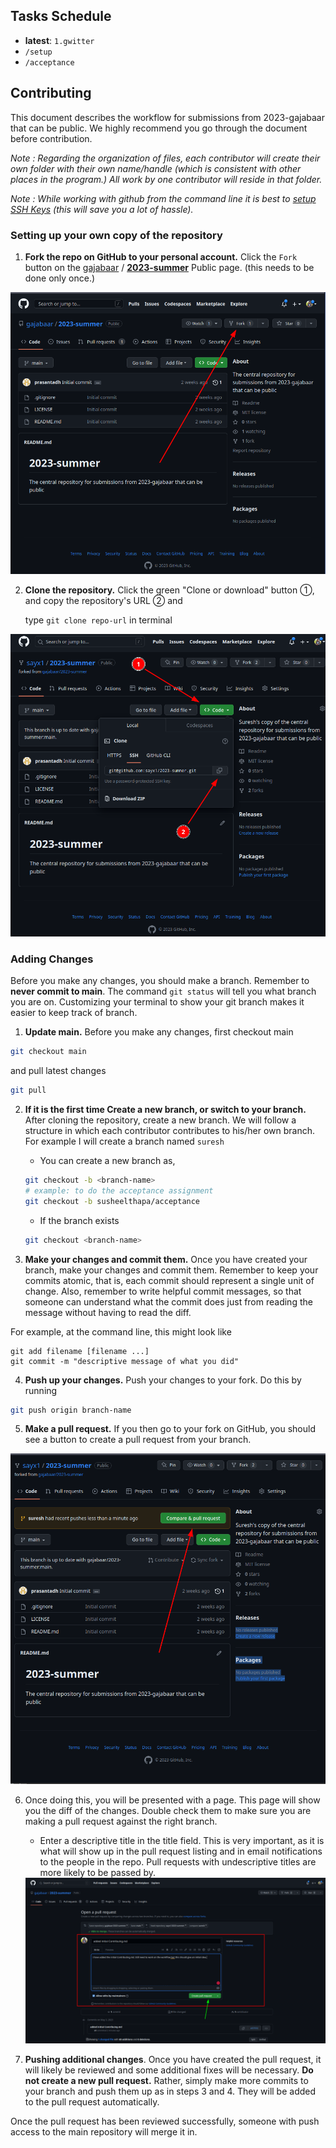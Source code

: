 ## Tasks Schedule

- **latest**: `1.gwitter`
- `/setup`
- `/acceptance`
 
## Contributing 
This document describes the workflow for submissions from 2023-gajabaar that can be public. We highly recommend you go through the document before contribution.

*Note : Regarding the organization of files, each contributor will create their own folder with their own name/handle (which is consistent with other places in the program.) All work by one contributor will reside in that folder.*

*Note : While working with github from the command line it is best to [setup SSH Keys](https://docs.github.com/en/authentication/connecting-to-github-with-ssh/generating-a-new-ssh-key-and-adding-it-to-the-ssh-agent) (this will save you a lot of hassle).* 

### Setting up your own copy of the repository

1. **Fork the repo on GitHub to your personal account.** Click the `Fork` button on the [gajabaar](https://github.com/gajabaar) / **[2023-summer](https://github.com/gajabaar/2023-summer)** Public page. (this needs to be done only once.)

<img src="assets/Pasted image 20230503185534.png" alt="fork screenshot" title="fork_screen">


2. **Clone the repository.** Click the green "Clone or download" button ①, and copy the repository's URL ② and 

	type `git clone repo-url` in terminal

<img src="assets/Pasted image 20230503185816.png" alt="fork screenshot" title="fork_screen">

### Adding Changes 

Before you make any changes, you should make a branch. Remember to **never commit to main**. The command `git status` will tell you what branch you are on. Customizing your terminal to show your git branch makes it easier to keep track of branch.


1. **Update main.** Before you make any changes, first checkout main
```bash
git checkout main
```
and pull latest changes 
```bash
git pull
```

2. **If it is the first time Create a new branch, or switch to your branch.** After cloning the repository, create a new branch. We will follow a structure in which each contributor contributes to his/her own branch. For example I will create a branch named `suresh` 

	- You can create a new branch as,
	```bash
	git checkout -b <branch-name>
	# example: to do the acceptance assignment
	git checkout -b susheelthapa/acceptance
	```
	
	- If the branch exists 
	```bash
	git checkout <branch-name>
	```

3. **Make your changes and commit them.** Once you have created your branch, make your changes and commit them. Remember to keep your commits atomic, that is, each commit should represent a single unit of change. Also, remember to write helpful commit messages, so that someone can understand what the commit does just from reading the message without having to read the diff.

For example, at the command line, this might look like

```
git add filename [filename ...]
git commit -m "descriptive message of what you did"
```

4. **Push up your changes.** Push your changes to your fork. Do this by running
```bash
git push origin branch-name
```

5. **Make a pull request.** If you then go to your fork on GitHub, you should see a button to create a pull request from your branch.

<img src="assets/Pasted image 20230503192428.png" alt="fork screenshot" title="fork_screen">

6. Once doing this, you will be presented with a page. This page will show you the diff of the changes. Double check them to make sure you are making a pull request against the right branch. 

	- Enter a descriptive title in the title field. This is very important, as it is what will show up in the pull request listing and in email notifications to the people in the repo. Pull requests with undescriptive titles are more likely to be passed by.

	<img src="assets/Pasted image 20230503192705.png" alt="fork screenshot" title="fork_screen">
	
7. **Pushing additional changes**. Once you have created the pull request, it will likely be reviewed and some additional fixes will be necessary. **Do not create a new pull request.** Rather, simply make more commits to your branch and push them up as in steps 3 and 4. They will be added to the pull request automatically.

Once the pull request has been reviewed successfully, someone with push access to the main repository will merge it in.
